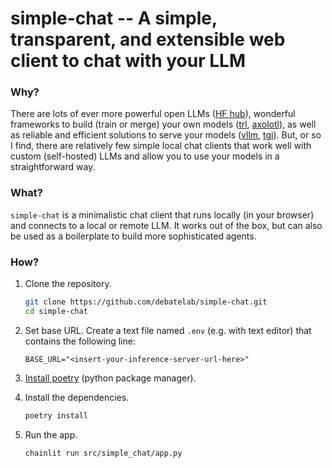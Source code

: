 # simple-chat -- A simple, transparent, and extensible web client to chat with your LLM

### Why? 

There are lots of ever more powerful open LLMs ([HF hub](https://huggingface.co/models)), wonderful frameworks to build (train or merge) your own models ([trl](https://huggingface.co/docs/trl/en/index), [axolotl](https://github.com/OpenAccess-AI-Collective/axolotl)), as well as reliable and efficient solutions to serve your models ([vllm](https://docs.vllm.ai/en/stable/), [tgi](https://huggingface.co/docs/text-generation-inference/index)). But, or so I find, there are relatively few simple local chat clients that work well with custom (self-hosted) LLMs and allow you to use your models in a straightforward way.

### What?

`simple-chat` is a minimalistic chat client that runs locally (in your browser) and connects to a local or remote LLM. It works out of the box, but can also be used as a boilerplate to build more sophisticated agents.

### How?

1. Clone the repository.

    ```bash
    git clone https://github.com/debatelab/simple-chat.git
    cd simple-chat
    ```

2. Set base URL. Create a text file named `.env` (e.g. with text editor) that contains the following line:

    ```
    BASE_URL="<insert-your-inference-server-url-here>"
    ```

3. [Install poetry](https://python-poetry.org/docs/#installation) (python package manager).

4. Install the dependencies.

    ```bash
    poetry install
    ```

5. Run the app.

    ```bash
    chainlit run src/simple_chat/app.py
    ```